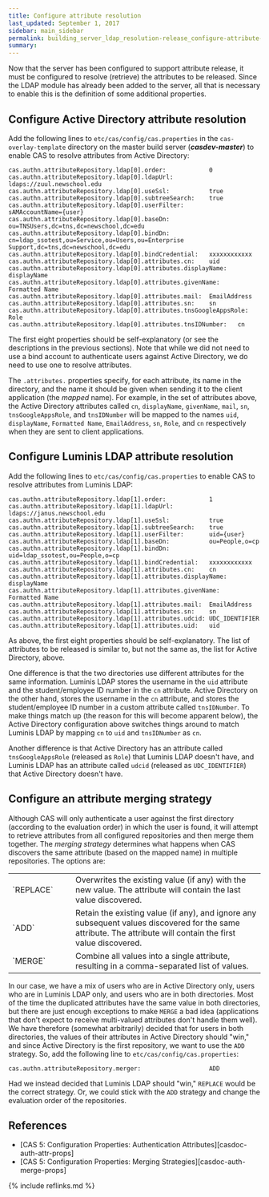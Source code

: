 ```yaml
---
title: Configure attribute resolution
last_updated: September 1, 2017
sidebar: main_sidebar
permalink: building_server_ldap_resolution-release_configure-attribute-resolution.html
summary:
---
```


Now that the server has been configured to support attribute release, it must be configured to resolve (retrieve) the attributes to be released. Since the LDAP module has already been added to the server, all that is necessary to enable this is the definition of some additional properties.

## Configure Active Directory attribute resolution

Add the following lines to `etc/cas/config/cas.properties` in the `cas-overlay-template` directory on the master build server (***casdev-master***) to enable CAS to resolve attributes from Active Directory:

```properties
cas.authn.attributeRepository.ldap[0].order:            0
cas.authn.attributeRepository.ldap[0].ldapUrl:          ldaps://zuul.newschool.edu
cas.authn.attributeRepository.ldap[0].useSsl:           true
cas.authn.attributeRepository.ldap[0].subtreeSearch:    true
cas.authn.attributeRepository.ldap[0].userFilter:       sAMAccountName={user}
cas.authn.attributeRepository.ldap[0].baseDn:           ou=TNSUsers,dc=tns,dc=newschool,dc=edu
cas.authn.attributeRepository.ldap[0].bindDn:           cn=ldap_ssotest,ou=Service,ou=Users,ou=Enterprise Support,dc=tns,dc=newschool,dc=edu
cas.authn.attributeRepository.ldap[0].bindCredential:   xxxxxxxxxxxx
cas.authn.attributeRepository.ldap[0].attributes.cn:    uid
cas.authn.attributeRepository.ldap[0].attributes.displayName:   displayName
cas.authn.attributeRepository.ldap[0].attributes.givenName:     Formatted Name
cas.authn.attributeRepository.ldap[0].attributes.mail:  EmailAddress
cas.authn.attributeRepository.ldap[0].attributes.sn:    sn
cas.authn.attributeRepository.ldap[0].attributes.tnsGoogleAppsRole:     Role
cas.authn.attributeRepository.ldap[0].attributes.tnsIDNumber:   cn
```

The first eight properties should be self-explanatory (or see the descriptions in the previous sections). Note that while we did not need to use a bind account to authenticate users against Active Directory, we do need to use one to resolve attributes.

The `.attributes.` properties specify, for each attribute, its name in the directory, and the name it should be given when sending it to the client application (the *mapped* name). For example, in the set of attributes above, the Active Directory attributes called `cn`, `displayName`, `givenName`, `mail`, `sn`, `tnsGoogleAppsRole`, and `tnsIDNumber` will be mapped to the names `uid`, `displayName`, `Formatted Name`, `EmailAddress`, `sn`, `Role`, and `cn` respectively when they are sent to client applications.

## Configure Luminis LDAP attribute resolution

Add the following lines to `etc/cas/config/cas.properties` to enable CAS to resolve attributes from Luminis LDAP:

```properties
cas.authn.attributeRepository.ldap[1].order:            1
cas.authn.attributeRepository.ldap[1].ldapUrl:          ldaps://janus.newschool.edu
cas.authn.attributeRepository.ldap[1].useSsl:           true
cas.authn.attributeRepository.ldap[1].subtreeSearch:    true
cas.authn.attributeRepository.ldap[1].userFilter:       uid={user}
cas.authn.attributeRepository.ldap[1].baseDn:           ou=People,o=cp
cas.authn.attributeRepository.ldap[1].bindDn:           uid=ldap_ssotest,ou=People,o=cp
cas.authn.attributeRepository.ldap[1].bindCredential:   xxxxxxxxxxxx
cas.authn.attributeRepository.ldap[1].attributes.cn:    cn
cas.authn.attributeRepository.ldap[1].attributes.displayName:   displayName
cas.authn.attributeRepository.ldap[1].attributes.givenName:     Formatted Name
cas.authn.attributeRepository.ldap[1].attributes.mail:  EmailAddress
cas.authn.attributeRepository.ldap[1].attributes.sn:    sn
cas.authn.attributeRepository.ldap[1].attributes.udcid: UDC_IDENTIFIER
cas.authn.attributeRepository.ldap[1].attributes.uid:   uid
```

As above, the first eight properties should be self-explanatory. The list of attributes to be released is similar to, but not the same as, the list for Active Directory, above.

One difference is that the two directories use different attributes for the same information. Luminis LDAP stores the username in the `uid` attribute and the student/employee ID number in the `cn` attribute. Active Directory on the other hand, stores the username in the `cn` attribute, and stores the student/employee ID number in a custom attribute called `tnsIDNumber`. To make things match up (the reason for this will become apparent below), the Active Directory configuration above switches things around to match Luminis LDAP by mapping `cn` to `uid` and `tnsIDNumber` as `cn`.

Another difference is that Active Directory has an attribute called `tnsGoogleAppsRole` (released as `Role`) that Luminis LDAP doesn't have, and Luminis LDAP has an attribute called `udcid` (released as `UDC_IDENTIFIER`) that Active Directory doesn't have.

## Configure an attribute merging strategy

Although CAS will only authenticate a user against the first directory (according to the evaluation order) in which the user is found, it will attempt to retrieve attributes from all configured repositories and then merge them together. The *merging strategy* determines what happens when CAS discovers the same attribute (based on the mapped name) in multiple repositories. The options are:

<table>
    <colgroup>
        <col width="25%" />
        <col width="75%" />
    </colgroup>
    <tbody>
        <tr>
            <td markdown="span">`REPLACE`</td>
            <td markdown="span">Overwrites the existing value (if any) with the new value. The attribute will contain the last value discovered.</td>
        </tr>
        <tr>
           <td markdown="span">`ADD`</td>
           <td markdown="span">Retain the existing value (if any), and ignore any subsequent values discovered for the same attribute. The attribute will contain the first value discovered.</td>
        </tr>
        <tr>
            <td markdown="span">`MERGE`</td>
            <td markdown="span">Combine all values into a single attribute, resulting in a comma-separated list of values.</td>
        </tr>
    </tbody>
</table>

In our case, we have a mix of users who are in Active Directory only, users who are in Luminis LDAP only, and users who are in both directories. Most of the time the duplicated attributes have the same value in both directories, but there are just enough exceptions to make `MERGE` a bad idea (applications that don't expect to receive multi-valued attributes don't handle them well). We have therefore (somewhat arbitrarily) decided that for users in both directories, the values of their attributes in Active Directory should "win," and since Active Directory is the first repository, we want to use the `ADD` strategy. So, add the following line to `etc/cas/config/cas.properties`:

```
cas.authn.attributeRepository.merger:                   ADD
```

Had we instead decided that Luminis LDAP should "win," `REPLACE` would be the correct strategy. Or, we could stick with the `ADD` strategy and change the evaluation order of the repositories.

## References

* [CAS 5: Configuration Properties: Authentication Attributes][casdoc-auth-attr-props]
* [CAS 5: Configuration Properties: Merging Strategies][casdoc-auth-merge-props]

{% include reflinks.md %}
